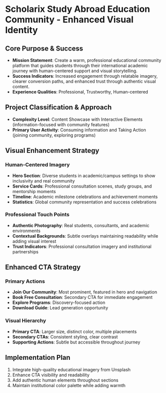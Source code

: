 # Scholarix Study Abroad Education Community - Enhanced Visual Identity

## Core Purpose & Success
- **Mission Statement**: Create a warm, professional educational community platform that guides students through their international academic journey with human-centered support and visual storytelling.
- **Success Indicators**: Increased engagement through relatable imagery, clearer conversion paths, and enhanced trust through authentic visual content.
- **Experience Qualities**: Professional, Trustworthy, Human-centered

## Project Classification & Approach
- **Complexity Level**: Content Showcase with Interactive Elements (information-focused with community features)
- **Primary User Activity**: Consuming information and Taking Action (joining community, exploring programs)

## Visual Enhancement Strategy

### Human-Centered Imagery
- **Hero Section**: Diverse students in academic/campus settings to show inclusivity and real community
- **Service Cards**: Professional consultation scenes, study groups, and mentorship moments
- **Timeline**: Academic milestone celebrations and achievement moments
- **Statistics**: Global community representation and success celebrations

### Professional Touch Points
- **Authentic Photography**: Real students, consultants, and academic environments
- **Contextual Backgrounds**: Subtle overlays maintaining readability while adding visual interest
- **Trust Indicators**: Professional consultation imagery and institutional partnerships

## Enhanced CTA Strategy

### Primary Actions
- **Join Our Community**: Most prominent, featured in hero and navigation
- **Book Free Consultation**: Secondary CTA for immediate engagement
- **Explore Programs**: Discovery-focused action
- **Download Guide**: Lead generation opportunity

### Visual Hierarchy
- **Primary CTA**: Larger size, distinct color, multiple placements
- **Secondary CTAs**: Consistent styling, clear contrast
- **Supporting Actions**: Subtle but accessible throughout journey

## Implementation Plan
1. Integrate high-quality educational imagery from Unsplash
2. Enhance CTA visibility and readability
3. Add authentic human elements throughout sections
4. Maintain institutional color palette while adding warmth